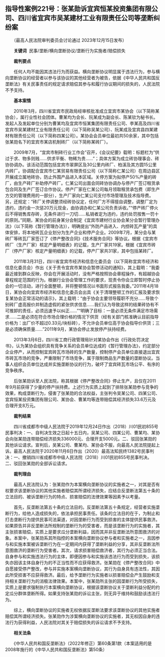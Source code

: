 ## 指导性案例221号：张某勋诉宜宾恒某投资集团有限公司、四川省宜宾市吴某建材工业有限责任公司等垄断纠纷案   

　　（最高人民法院审判委员会讨论通过 2023年12月15日发布）

　　**关键词**  民事/垄断/横向垄断协议/垄断行为实施者/赔偿损失

　　**裁判要点**

　　任何人均不能因其违法行为而获益。横向垄断协议明显属于违法行为，参与横向垄断协议的经营者以参与该协议的其他经营者为被告，依据《中华人民共和国反垄断法》有关民事责任的规定请求赔偿其参与和履行协议期间的损失的，人民法院不予支持。

　　**基本案情**

　　2010年3月，四川省宜宾市民政局经审核批准成立宜宾市某协会（以下简称某协会），属行业性社会团体。曹某均为会长、阮某成为副会长、陈某钦为秘书长。发起人及发起单位分别为曹某均及宜宾市恒某集团有限责任公司、李某高及四川省宜宾市吴某建材工业有限责任公司（以下简称吴某公司）、阮某成及宜宾县四某建材有限责任公司（以下简称四某公司）。某协会会员单位最初共50余家，其中包括张某勋名下的宜宾市某店机制砖厂（以下简称某砖厂）。

　　2009年7月，“宜宾市制砖行业工作会”召开，《会议纪要》载明：标题栏为“供过于求、物多则贱……供求平衡、物稀为贵……”；具体方案为成立砖协理事会、砖协协调办。该活动范围包括宜宾市翠屏区及30公里内砖厂、柏溪及其方圆15公里内砖厂。协调配合宜宾市仁某贸易有限责任公司（以下简称仁某公司）在周边县区开展成立属地砖协，防止外围产品进入本区域。关停方案为拟停产50%产量的砖厂，由生产砖厂补助停产砖厂。仁某公司出面会同砖协协调办与停产厂签订租赁承包合同及生产厂签订合作协议。停产厂家在仁某公司每月领取租赁承包费（即生产方交的管理费用的一部分），生产厂家向仁某公司支付市场管理及技术指导费。另，还规定：“砖厂关停调整须经砖协议定，任何厂方不得擅自调整，调整厂定为违约，违约金一次惩20万元现金，由协调办和仁某公司负责诉收。”“停产砖厂停火后不得销售库存砖，无条件进行一刀切……私销者定为违约，违约处罚按售一罚十的原则。”同期，某协会的前身某分会制定《宜宾市建材行业协会某分会暂行管理办法》（以下简称《暂行管理办法》），明确提出“外防产品进入、内控砖瓦产量”的具体安排，将本地砖瓦企业划分为生产企业和停产企业。2009年7月，某分会与某砖厂等砖瓦厂家签订了《停产整改合同》《技术服务合同》等协议。根据《宜宾市砖厂（生产厂家）核定产量明细表》的记载，生产厂家共19家。根据《宜宾市砖厂（停产厂家）核定产量明细表》的记载，停产厂家共31家，其中包括某砖厂。

　　2011年3月31日，四川省宜宾市经济和信息化委员会（以下简称宜宾市经济和信息化委员会）作出《关于责令宜宾市某协会暂停活动的通知》，其上载明：“我委最近接到群众反映，你会在开展活动时，没有严格按照协会章程操作，有超越协会章程规定范围的行为。根据行业协会管理工作的要求，现责令你会立即暂时停止协会的一切活动，进行全面整顿，并将整顿情况以书面形式报告我委。”2011年4月18日，某协会向宜宾市经济和信息化委员会出具《关于清理整顿工作的汇报及要求恢复某协会正常活动的请示》，其上载明：“由于协会主要领导履职不充分……导致个别砖厂虚高报价并制造虚假的紧张供求信息……我们认为导致这样的结果砖协有不可推卸的责任，必须迅速予以纠正……”“明确了目标：一是必须无条件满足市场需求……二是必须在符合市场合理价格的情况下供货（经有关部门核准确认目前指导价格为：出厂价不超过0.33元/块标砖），不允许会员单位高于协会指导价供货；三是必须确保质量……”2011年9月，某协会停止发放停产扶持经费。

　　2013年3月6日，四川省工商行政管理局针对某协会作出《行政处罚决定书》，认为某协会组织具有竞争关系的会员单位达成的《暂行管理办法》，约定部分企业停产，从而控制宜宾砖瓦市场砖的生产数量，控制停产会员单位直接退出宜宾市砖瓦市场的竞争，严重限制了市场竞争，属于限制商品生产数量的垄断协议。当事人组织会员单位达成并实施垄断协议的行为，破坏了宜宾砖瓦市场公平、有序的竞争秩序。

　　后张某勋诉至人民法院，称其根据《停产整改合同》停止生产，且仅在2011年9月前获得了少量的停产扶持费。上述行为实质上起到了排除张某勋参与竞争的效果，构成垄断行为，侵害了张某勋的合法权益，主张判令吴某公司、四某公司、宜宾恒某投资集团有限公司、某协会、曹某均等连带赔偿其经济损失33.6万元及合理开支8万元。

　　**裁判结果**

　　四川省成都市中级人民法院于2019年12月24日作出（2018）川01民初855号民事判决：一、自判决生效之日起十五日内，吴某公司、四某公司、曹某均、某协会向张某勋连带赔偿经济损失336000元、合理开支5000元。二、驳回张某勋的其他诉讼请求。宣判后，吴某公司、曹某均、某协会不服，向最高人民法院提起上诉。最高人民法院于2020年11月6日作出（2020）最高法知民终1382号民事判决：一、撤销四川省成都市中级人民法院（2018）川01民初855号民事判决。二、驳回张某勋的全部诉讼请求。

　　**裁判理由**

　　最高人民法院认为：张某勋作为本案横向垄断协议的实施者之一，对其是否有权要求该垄断协议的其他实施者赔偿其所谓经济损失，应结合反垄断法第五十条的立法目的、被诉垄断行为的特点、损害赔偿的法律效果等因素予以考量。

　　首先，反垄断法第五十条的立法目的。反垄断法第五十条规定，经营者实施垄断行为，给他人造成损失的，依法承担民事责任。该条的立法目的在于，为制止和打击垄断行为提供民事司法渠道，对因垄断行为而受到损害的主体提供民事救济。如果原告并非反垄断法所规制的垄断行为的受害者，而是该垄断行为的实施者，其主张损害赔偿，实质上是要求瓜分垄断利益，因而其并非反垄断法所意图救济的对象。本案中，张某勋系其所指控的本案横向垄断协议参与者和实施者之一，且因参与和实施本案被诉垄断行为在一定期间内获得了垄断利益的分享，其非反垄断法所意图救济的垄断行为受害者。其次，请求损害赔偿救济者，其行为必须正当合法。自身参与和实施违法行为的主体，即便因参与和实施该违法行为而受到损失，该损失亦因该主体自身行为的不正当性而不应获得救济。张某勋在《停产整改合同》中自愿接受停产整改，参与并实施本案横向垄断协议，其行为自身具有违法性，其因此所受损害不应获得救济。最后，给予垄断行为实施者以损害赔偿会产生鼓励和支持相关垄断行为的消极法律效果。本案中，张某勋所主张的因垄断行为所受损失，实质上是要求强制执行本案横向垄断协议，根据该垄断协议关于垄断利益分配的约定瓜分群体垄断所得。如果支持张某勋的诉讼主张，则无异于维持和鼓励该违法行为。

　　综上，横向垄断协议的实施者无权依据反垄断法要求该垄断协议的其他实施者赔偿其所谓经济损失。张某勋作为涉案横向垄断协议的实施者，其无权因自身的违法行为获得利益，人民法院对其关于赔偿损失的诉讼请求不予支持。

　　**相关法条**

　　《中华人民共和国反垄断法》（2022年修正）第60条第1款（本案适用的是2008年施行的《中华人民共和国反垄断法》第50条）
